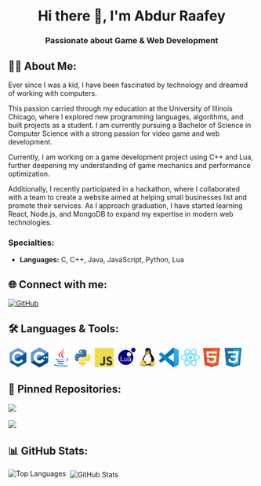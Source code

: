 <h1 align="center">Hi there 👋, I'm Abdur Raafey</h1>
<h3 align="center">Passionate about Game & Web Development</h3>

## 👨‍💻 About Me:
Ever since I was a kid, I have been fascinated by technology and dreamed of working with computers.

This passion carried through my education at the University of Illinois Chicago, where I explored new programming languages, algorithms, and built projects as a student. I am currently pursuing a Bachelor of Science in Computer Science with a strong passion for video game and web development.

Currently, I am working on a game development project using C++ and Lua, further deepening my understanding of game mechanics and performance optimization.

Additionally, I recently participated in a hackathon, where I collaborated with a team to create a website aimed at helping small businesses list and promote their services. As I approach graduation, I have started learning React, Node.js, and MongoDB to expand my expertise in modern web technologies.

### Specialties:
- **Languages:** C, C++, Java, JavaScript, Python, Lua

## 🌐 Connect with me:
<p align="left">
  <a href="https://github.com/abdurraafeyqazi" target="_blank">
    <img src="https://img.shields.io/badge/GitHub-181717?style=for-the-badge&logo=github&logoColor=white" alt="GitHub" />
  </a>
</p>

## 🛠️ Languages & Tools:
<p align="left">
  <a href="https://www.cprogramming.com/" target="_blank"><img src="https://raw.githubusercontent.com/devicons/devicon/master/icons/c/c-original.svg" alt="C" width="40" height="40"/></a>
  <a href="https://www.w3schools.com/cpp/" target="_blank"><img src="https://raw.githubusercontent.com/devicons/devicon/master/icons/cplusplus/cplusplus-original.svg" alt="C++" width="40" height="40"/></a>
  <a href="https://www.java.com" target="_blank"><img src="https://raw.githubusercontent.com/devicons/devicon/master/icons/java/java-original.svg" alt="Java" width="40" height="40"/></a>
  <a href="https://www.python.org" target="_blank"><img src="https://raw.githubusercontent.com/devicons/devicon/master/icons/python/python-original.svg" alt="Python" width="40" height="40"/></a>
  <a href="https://developer.mozilla.org/en-US/docs/Web/JavaScript" target="_blank"><img src="https://raw.githubusercontent.com/devicons/devicon/master/icons/javascript/javascript-original.svg" alt="JavaScript" width="40" height="40"/></a>
  <a href="https://www.lua.org/" target="_blank"><img src="https://raw.githubusercontent.com/devicons/devicon/master/icons/lua/lua-original.svg" alt="Lua" width="40" height="40"/></a>
  <a href="https://www.linux.org/" target="_blank"><img src="https://raw.githubusercontent.com/devicons/devicon/master/icons/linux/linux-original.svg" alt="Linux" width="40" height="40"/></a>
  <a href="https://code.visualstudio.com/" target="_blank"><img src="https://raw.githubusercontent.com/devicons/devicon/master/icons/vscode/vscode-original.svg" alt="VS Code" width="40" height="40"/></a>
  <a href="https://reactjs.org/" target="_blank"><img src="https://raw.githubusercontent.com/devicons/devicon/master/icons/react/react-original.svg" alt="React" width="40" height="40"/></a>
  <a href="https://developer.mozilla.org/en-US/docs/Web/HTML" target="_blank"><img src="https://raw.githubusercontent.com/devicons/devicon/master/icons/html5/html5-original.svg" alt="HTML" width="40" height="40"/></a>
  <a href="https://developer.mozilla.org/en-US/docs/Web/CSS" target="_blank"><img src="https://raw.githubusercontent.com/devicons/devicon/master/icons/css3/css3-original.svg" alt="CSS" width="40" height="40"/></a>
</p>

## 📌 Pinned Repositories:
<p>
  <a href="https://github.com/microwaves22/KCALM-SPARKHACK2025">
    <img src="https://github-readme-stats.vercel.app/api/pin/?username=microwaves22&repo=KCALM-SPARKHACK2025&theme=radical" />
  </a>
</p>
<p>
  <a href="https://github.com/AbdurRaafeyQazi/CS251">
    <img src="https://github-readme-stats.vercel.app/api/pin/?username=AbdurRaafeyQazi&repo=CS251&theme=radical" />
  </a>
</p>

## 📊 GitHub Stats:
<p>
  <img align="left" src="https://github-readme-stats.vercel.app/api/top-langs/?username=abdurraafeyqazi&show_icons=true&locale=en&layout=compact" alt="Top Languages" />
</p>
<p>&nbsp;
  <img align="center" src="https://github-readme-stats.vercel.app/api?username=abdurraafeyqazi&show_icons=true&locale=en&theme=radical" alt="GitHub Stats" />
</p>

